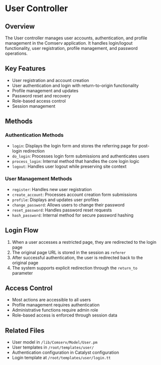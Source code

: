 # User Controller

## Overview
The User controller manages user accounts, authentication, and profile management in the Comserv application. It handles login/logout functionality, user registration, profile management, and password operations.

## Key Features
- User registration and account creation
- User authentication and login with return-to-origin functionality
- Profile management and updates
- Password reset and recovery
- Role-based access control
- Session management

## Methods

### Authentication Methods
- `login`: Displays the login form and stores the referring page for post-login redirection
- `do_login`: Processes login form submissions and authenticates users
- `process_login`: Internal method that handles the core login logic
- `logout`: Handles user logout while preserving site context

### User Management Methods
- `register`: Handles new user registration
- `create_account`: Processes account creation form submissions
- `profile`: Displays and updates user profiles
- `change_password`: Allows users to change their password
- `reset_password`: Handles password reset requests
- `hash_password`: Internal method for secure password hashing

## Login Flow
1. When a user accesses a restricted page, they are redirected to the login page
2. The original page URL is stored in the session as `referer`
3. After successful authentication, the user is redirected back to the original page
4. The system supports explicit redirection through the `return_to` parameter

## Access Control
- Most actions are accessible to all users
- Profile management requires authentication
- Administrative functions require admin role
- Role-based access is enforced through session data

## Related Files
- User model in `/lib/Comserv/Model/User.pm`
- User templates in `/root/templates/user/`
- Authentication configuration in Catalyst configuration
- Login template at `/root/templates/user/login.tt`